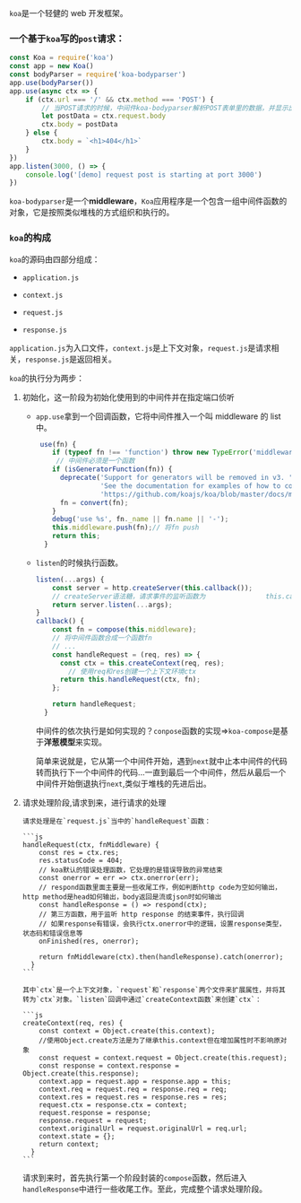 `koa`是一个轻健的 web 开发框架。

### 一个基于`koa`写的`post`请求：

```js
const Koa = require('koa')
const app = new Koa()
const bodyParser = require('koa-bodyparser')
app.use(bodyParser())
app.use(async ctx => {
    if (ctx.url === '/' && ctx.method === 'POST') {
        // 当POST请求的时候，中间件koa-bodyparser解析POST表单里的数据，并显示出来
        let postData = ctx.request.body
        ctx.body = postData
    } else {
        ctx.body = `<h1>404</h1>`
    }
})
app.listen(3000, () => {
    console.log('[demo] request post is starting at port 3000')
})
```

`koa-bodyparser`是一个**middleware**，`Koa`应用程序是一个包含一组中间件函数的对象，它是按照类似堆栈的方式组织和执行的。

### `koa`的构成

`koa`的源码由四部分组成：

-   `application.js`

-   `context.js`

-   `request.js`

-   `response.js`

`application.js`为入口文件，`context.js`是上下文对象，`request.js`是请求相关，`response.js`是返回相关。

`koa`的执行分为两步：

1.  初始化，这一阶段为初始化使用到的中间件并在指定端口侦听

    -   `app.use`拿到一个回调函数，它将中间件推入一个叫 middleware 的 list 中。

        ```js
         use(fn) {
            if (typeof fn !== 'function') throw new TypeError('middleware must be a function!');
             // 中间件必须是一个函数
            if (isGeneratorFunction(fn)) {
              deprecate('Support for generators will be removed in v3. ' +
                        'See the documentation for examples of how to convert old middleware ' +
                        'https://github.com/koajs/koa/blob/master/docs/migration.md');
              fn = convert(fn);
            }
            debug('use %s', fn._name || fn.name || '-');
            this.middleware.push(fn);// 将fn push
            return this;
          }
        ```

    -   `listen`的时候执行函数。

        ```js
        listen(...args) {
            const server = http.createServer(this.callback());
            // createServer语法糖，请求事件的监听函数为      			this.callback()
            return server.listen(...args);
        }
        callback() {
            const fn = compose(this.middleware);
            // 将中间件函数合成一个函数fn
            // ...
            const handleRequest = (req, res) => {
              const ctx = this.createContext(req, res);
                // 使用req和res创建一个上下文环境ctx
              return this.handleRequest(ctx, fn);
            };

            return handleRequest;
          }
        ```

        中间件的依次执行是如何实现的？`conpose`函数的实现=>`koa-compose`是基于**洋葱模型**来实现。

        简单来说就是，它从第一个中间件开始，遇到`next`就中止本中间件的代码转而执行下一个中间件的代码...一直到最后一个中间件，然后从最后一个中间件开始倒退执行`next`,类似于堆栈的先进后出。

2.  请求处理阶段,请求到来，进行请求的处理

        请求处理是在`request.js`当中的`handleRequest`函数：

        ```js
        handleRequest(ctx, fnMiddleware) {
            const res = ctx.res;
            res.statusCode = 404;
            // koa默认的错误处理函数，它处理的是错误导致的异常结束
            const onerror = err => ctx.onerror(err);
            // respond函数里面主要是一些收尾工作，例如判断http code为空如何输出，http method是head如何输出，body返回是流或json时如何输出
            const handleResponse = () => respond(ctx);
            // 第三方函数，用于监听 http response 的结束事件，执行回调
            // 如果response有错误，会执行ctx.onerror中的逻辑，设置response类型，状态码和错误信息等
            onFinished(res, onerror);

            return fnMiddleware(ctx).then(handleResponse).catch(onerror);
          }
        ```

        其中`ctx`是一个上下文对象，`request`和`response`两个文件来扩展属性，并将其转为`ctx`对象。`listen`回调中通过`createContext函数`来创建`ctx`：

        ```js
        createContext(req, res) {
            const context = Object.create(this.context);
            //使用Object.create方法是为了继承this.context但在增加属性时不影响原对象
            const request = context.request = Object.create(this.request);
            const response = context.response = Object.create(this.response);
            context.app = request.app = response.app = this;
            context.req = request.req = response.req = req;
            context.res = request.res = response.res = res;
            request.ctx = response.ctx = context;
            request.response = response;
            response.request = request;
            context.originalUrl = request.originalUrl = req.url;
            context.state = {};
            return context;
          }
        ```

    请求到来时，首先执行第一个阶段封装的`compose`函数，然后进入`handleResponse`中进行一些收尾工作。至此，完成整个请求处理阶段。
